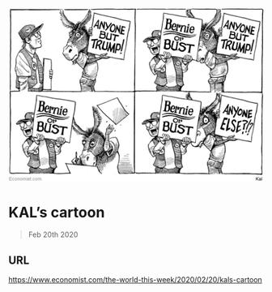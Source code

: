 ![](./images/20200222_WWD000.jpg)

# KAL’s cartoon

> Feb 20th 2020



## URL

https://www.economist.com/the-world-this-week/2020/02/20/kals-cartoon
